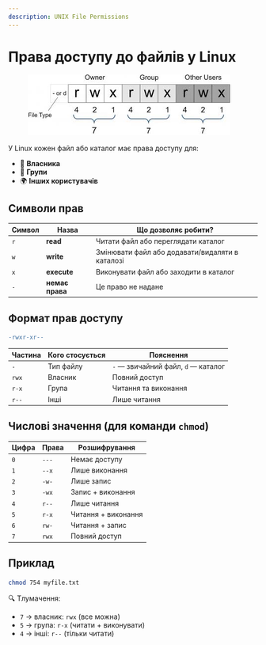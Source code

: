 ```yaml
---
description: UNIX File Permissions
---
```


# Права доступу до файлів у Linux

<div data-full-width="true"><figure><img src="../../.gitbook/assets/image.png" alt=""><figcaption></figcaption></figure></div>

У Linux кожен файл або каталог має права доступу для:

* 👤 **Власника**
* 👥 **Групи**
* 🌍 **Інших користувачів**

## Символи прав

| Символ | Назва           | Що дозволяє робити?                             |
| ------ | --------------- | ----------------------------------------------- |
| `r`    | **read**        | Читати файл або переглядати каталог             |
| `w`    | **write**       | Змінювати файл або додавати/видаляти в каталозі |
| `x`    | **execute**     | Виконувати файл або заходити в каталог          |
| `-`    | **немає права** | Це право не надане                              |

## Формат прав доступу

```diff
-rwxr-xr--
```

| Частина | Кого стосується | Пояснення                           |
| ------- | --------------- | ----------------------------------- |
| `-`     | Тип файлу       | `-` — звичайний файл, `d` — каталог |
| `rwx`   | Власник         | Повний доступ                       |
| `r-x`   | Група           | Читання та виконання                |
| `r--`   | Інші            | Лише читання                        |

## Числові значення (для команди `chmod`)

| Цифра | Права | Розшифрування       |
| ----- | ----- | ------------------- |
| `0`   | `---` | Немає доступу       |
| `1`   | `--x` | Лише виконання      |
| `2`   | `-w-` | Лише запис          |
| `3`   | `-wx` | Запис + виконання   |
| `4`   | `r--` | Лише читання        |
| `5`   | `r-x` | Читання + виконання |
| `6`   | `rw-` | Читання + запис     |
| `7`   | `rwx` | Повний доступ       |

## Приклад

```bash
chmod 754 myfile.txt
```

🔍 Тлумачення:

* `7` → власник: `rwx` (все можна)
* `5` → група: `r-x` (читати + виконувати)
* `4` → інші: `r--` (тільки читати)

